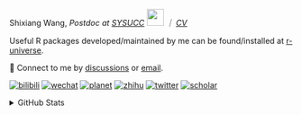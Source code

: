 
<p>Shixiang Wang, <em>Postdoc at <a href="https://sysucc.org.cn/">SYSUCC</a> <img src="https://media.giphy.com/media/WUlplcMpOCEmTGBtBW/giphy.gif" width="30">  ｜ <a href="https://shixiangwang.github.io/cv-shixiang/">CV</a>
</em></p>

Useful R packages developed/maintained by me can be found/installed at [r-universe](https://shixiangwang.r-universe.dev/).

💬 Connect to me by
[discussions](https://github.com/ShixiangWang/self-study/discussions) or [email](mailto:shixiang1994wang@gmail.com). 

[![bilibili](https://img.shields.io/badge/王诗翔-B站-yellow)](https://space.bilibili.com/11553374) [![wechat](https://img.shields.io/badge/王诗翔-微信公众号-important)](https://shixiangwang.github.io/home/logo/qrcode.jpg) [![planet](https://img.shields.io/badge/王诗翔-知识星球-blueviolet)](https://t.zsxq.com/rBqbIei)  [![zhihu](https://img.shields.io/badge/王诗翔-知乎-blue)](https://www.zhihu.com/people/shixiangwang) [![twitter](https://img.shields.io/badge/WangShxiang-twitter-ff69b4)](https://twitter.com/WangShxiang) [![scholar](https://img.shields.io/badge/ShixiangWang-Scholar-00ffff)](https://scholar.google.com/citations?user=FvNp0NkAAAAJ) 

<details>
 
<summary>GitHub Stats</summary>


<!--START_SECTION:waka-->
**🐱 My GitHub Data** 

> 📦 4.3 MB Used in GitHub's Storage 
 > 
> 🏆 942 Contributions in the Year 2023
 > 
> 🚫 Not Opted to Hire
 > 
> 📜 87 Public Repositories 
 > 
> 🔑 26 Private Repositories 
 > 
**I'm an Early 🐤** 

```text
🌞 Morning                1925 commits        ████░░░░░░░░░░░░░░░░░░░░░   15.68 % 
🌆 Daytime                5011 commits        ██████████░░░░░░░░░░░░░░░   40.83 % 
🌃 Evening                4540 commits        █████████░░░░░░░░░░░░░░░░   36.99 % 
🌙 Night                  797 commits         ██░░░░░░░░░░░░░░░░░░░░░░░   06.49 % 
```
📅 **I'm Most Productive on Wednesday** 

```text
Monday                   1867 commits        ████░░░░░░░░░░░░░░░░░░░░░   15.21 % 
Tuesday                  2134 commits        ████░░░░░░░░░░░░░░░░░░░░░   17.39 % 
Wednesday                2232 commits        █████░░░░░░░░░░░░░░░░░░░░   18.19 % 
Thursday                 1853 commits        ████░░░░░░░░░░░░░░░░░░░░░   15.10 % 
Friday                   2043 commits        ████░░░░░░░░░░░░░░░░░░░░░   16.65 % 
Saturday                 931 commits         ██░░░░░░░░░░░░░░░░░░░░░░░   07.59 % 
Sunday                   1213 commits        ██░░░░░░░░░░░░░░░░░░░░░░░   09.88 % 
```


**I Mostly Code in R** 

```text
R                        77 repos            █████████████░░░░░░░░░░░░   51.33 % 
HTML                     20 repos            ███░░░░░░░░░░░░░░░░░░░░░░   13.33 % 
Shell                    9 repos             ██░░░░░░░░░░░░░░░░░░░░░░░   06.00 % 
Rust                     4 repos             █░░░░░░░░░░░░░░░░░░░░░░░░   02.67 % 
TypeScript               1 repo              ░░░░░░░░░░░░░░░░░░░░░░░░░   00.67 % 
```




 Last Updated on 31/08/2023 18:50:44 UTC
<!--END_SECTION:waka-->

> These Readme stats are generated using github action [awesome-readme-stats](https://github.com/anmol098/waka-readme-stats)

-----

**NOTE: Top languages does not indicate my skill level or anything like that. It is just a metric of which languages have been hosted by me on GitHub based on the usage across repositories.**

</details>

